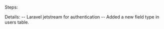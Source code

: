 Steps:



Details:
-- Laravel jetstream for authentication
-- Added a new field type in users table.